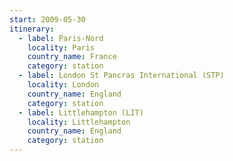 ```yaml
---
start: 2009-05-30
itinerary:
  - label: Paris-Nord
    locality: Paris
    country_name: France
    category: station
  - label: London St Pancras International (STP)
    locality: London
    country_name: England
    category: station
  - label: Littlehampton (LIT)
    locality: Littlehampton
    country_name: England
    category: station
---
```

